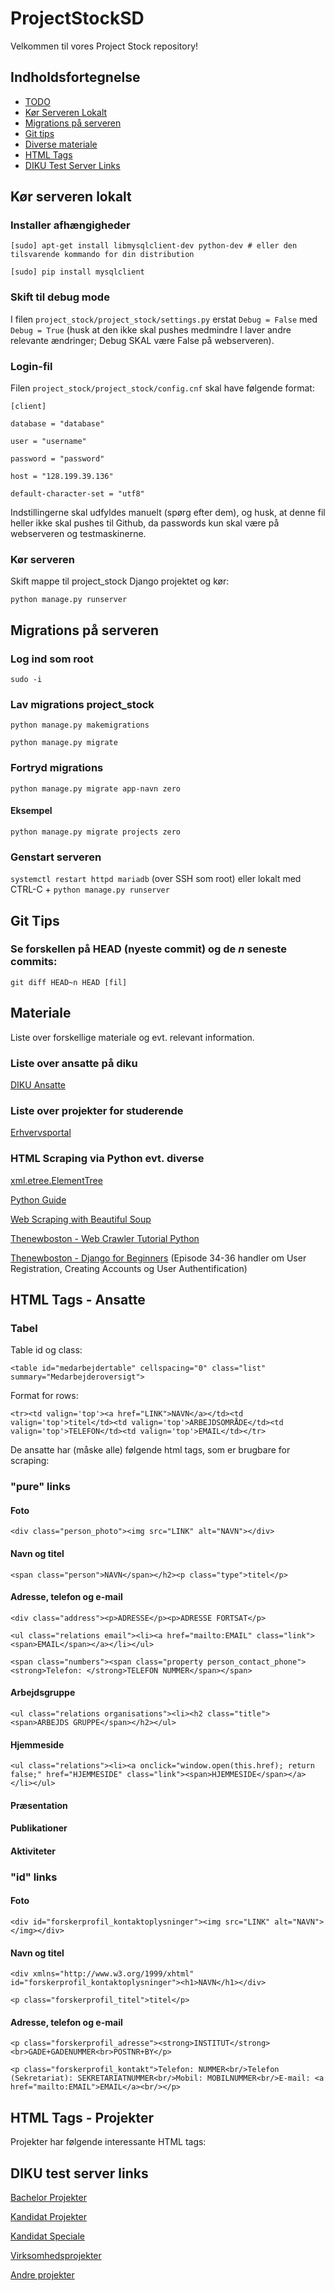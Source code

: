 # ProjectStockSD

Velkommen til vores Project Stock repository!

## Indholdsfortegnelse
* [TODO](https://github.com/cenh/ProjectStockSD#todo)
* [Kør Serveren Lokalt](https://github.com/cenh/ProjectStockSD#kør-serveren-lokalt)
* [Migrations på serveren](https://github.com/cenh/ProjectStockSD#migrations-på-serveren)
* [Git tips](https://github.com/cenh/ProjectStockSD#git-tips)
* [Diverse materiale](https://github.com/cenh/ProjectStockSD#materiale)
* [HTML Tags](https://github.com/cenh/ProjectStockSD#html-tags---ansatte)
* [DIKU Test Server Links](https://github.com/cenh/ProjectStockSD#diku-test-server-links)

## Kør serveren lokalt
### Installer afhængigheder
`[sudo] apt-get install libmysqlclient-dev python-dev # eller den tilsvarende kommando for din distribution`

`[sudo] pip install mysqlclient`

### Skift til debug mode
I filen `project_stock/project_stock/settings.py` erstat `Debug = False` med `Debug = True` (husk at den ikke skal pushes medmindre I laver andre relevante ændringer; Debug SKAL være False på webserveren).

### Login-fil
Filen `project_stock/project_stock/config.cnf` skal have følgende format:

`[client]`

`database = "database"`

`user = "username"`

`password = "password"`

`host = "128.199.39.136"`

`default-character-set = "utf8"`

Indstillingerne skal udfyldes manuelt (spørg efter dem), og husk, at denne fil heller ikke skal pushes til Github, da passwords kun skal være på webserveren og testmaskinerne.

### Kør serveren
Skift mappe til project_stock Django projektet og kør:

`python manage.py runserver`

## Migrations på serveren
### Log ind som root
`sudo -i`

### Lav migrations project_stock
`python manage.py makemigrations`

`python manage.py migrate`

### Fortryd migrations
`python manage.py migrate app-navn zero`

#### Eksempel 
`python manage.py migrate projects zero`

### Genstart serveren
`systemctl restart httpd mariadb` (over SSH som root) eller lokalt med CTRL-C + `python manage.py runserver`

## Git Tips
### Se forskellen på HEAD (nyeste commit) og de *n* seneste commits:

`git diff HEAD~n HEAD [fil]`

## Materiale

Liste over forskellige materiale og evt. relevant information.

### Liste over ansatte på diku

[DIKU Ansatte](http://diku.dk/Ansatte/)

### Liste over projekter for studerende

[Erhvervsportal](http://diku.dk/diku_business_club/erhvervsportal/studerende/)

### HTML Scraping via Python evt. diverse

[xml.etree.ElementTree](https://docs.python.org/3/library/xml.etree.elementtree.html)

[Python Guide](http://docs.python-guide.org/en/latest/scenarios/scrape/)

[Web Scraping with Beautiful Soup](http://web.stanford.edu/~zlotnick/TextAsData/Web_Scraping_with_Beautiful_Soup.html)

[Thenewboston - Web Crawler Tutorial Python](https://www.youtube.com/playlist?list=PL6gx4Cwl9DGA8Vys-f48mAH9OKSUyav0q)

[Thenewboston - Django for Beginners](https://www.youtube.com/playlist?list=PL6gx4Cwl9DGBlmzzFcLgDhKTTfNLfX1IK) (Episode 34-36 handler om User Registration, Creating Accounts og User Authentification)

## HTML Tags - Ansatte

### Tabel

Table id og class:

`<table id="medarbejdertable" cellspacing="0" class="list" summary="Medarbejderoversigt">`

Format for rows:

`<tr><td valign='top'><a href="LINK">NAVN</a></td><td valign='top'>titel</td><td valign='top'>ARBEJDSOMRÅDE</td><td valign='top'>TELEFON</td><td valign='top'>EMAIL</td></tr>`

De ansatte har (måske alle) følgende html tags, som er brugbare for scraping:

### "pure" links

#### Foto

`<div class="person_photo"><img src="LINK" alt="NAVN"></div>`

#### Navn og titel

`<span class="person">NAVN</span></h2><p class="type">titel</p>`

#### Adresse, telefon og e-mail

`<div class="address"><p>ADRESSE</p><p>ADRESSE FORTSAT</p>`

`<ul class="relations email"><li><a href="mailto:EMAIL" class="link"><span>EMAIL</span></a></li></ul>`

`<span class="numbers"><span class="property person_contact_phone"><strong>Telefon: </strong>TELEFON NUMMER</span></span>`

#### Arbejdsgruppe

`<ul class="relations organisations"><li><h2 class="title"><span>ARBEJDS GRUPPE</span></h2></ul>`

#### Hjemmeside

`<ul class="relations"><li><a onclick="window.open(this.href); return false;" href="HJEMMESIDE" class="link"><span>HJEMMESIDE</span></a></li></ul>`

#### Præsentation


#### Publikationer


#### Aktiviteter

### "id" links

#### Foto
`<div id="forskerprofil_kontaktoplysninger"><img src="LINK" alt="NAVN"></img></div>`

#### Navn og titel
`<div xmlns="http://www.w3.org/1999/xhtml" id="forskerprofil_kontaktoplysninger"><h1>NAVN</h1></div>`

`<p class="forskerprofil_titel">titel</p>`

#### Adresse, telefon og e-mail
`<p class="forskerprofil_adresse"><strong>INSTITUT</strong><br>GADE+GADENUMMER<br>POSTNR+BY</p>`

`<p class="forskerprofil_kontakt">Telefon: NUMMER<br/>Telefon (Sekretariat): SEKRETARIATNUMMER<br/>Mobil: MOBILNUMMER<br/>E-mail: <a href="mailto:EMAIL">EMAIL</a><br/></p>`

## HTML Tags - Projekter

Projekter har følgende interessante HTML tags:

## DIKU test server links

[Bachelor Projekter](http://dikutestserver.dk/resultat.php?emne=&type=Bachelorprojekt&firma=&submit=S%C3%B8g)

[Kandidat Projekter](http://dikutestserver.dk/resultat.php?emne=&type=Kandidatprojekt&firma=&submit=S%C3%B8g)

[Kandidat Speciale](http://dikutestserver.dk/resultat.php?emne=&type=Speciale&firma=&submit=S%C3%B8g)

[Virksomhedsprojekter](http://dikutestserver.dk/resultat.php?emne=&type=Virksomhedsprojekt&firma=&submit=S%C3%B8g)

[Andre projekter](http://dikutestserver.dk/result.php?search=true&searcher=Student)
